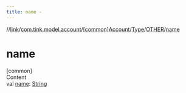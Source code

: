 ```yaml
---
title: name -
---
```

//[link](../../../../index.md)/[com.tink.model.account](../../../index.md)/[[common]Account](../../index.md)/[Type](../index.md)/[OTHER](index.md)/[name](name.md)



# name  
[common]  
Content  
val [name](name.md): [String](https://kotlinlang.org/api/latest/jvm/stdlib/kotlin/-string/index.html)  



